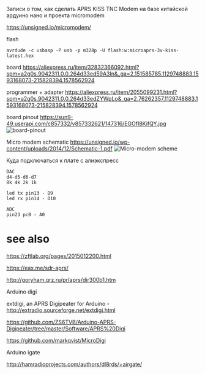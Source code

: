 Записи о том, как сделать APRS KISS TNC Modem на базе китайской ардуино нано и проекта micromodem

https://unsigned.io/micromodem/

flash

```
avrdude -c usbasp -P usb -p m328p -U flash:w:microaprs-3v-kiss-latest.hex
```

board
https://aliexpress.ru/item/32832366092.html?spm=a2g0s.9042311.0.0.264d33ed59A3In&_ga=2.151585785.1129748883.1593168073-215828394.1578562924

programmer + adapter
https://aliexpress.ru/item/2055099231.html?spm=a2g0s.9042311.0.0.264d33edZYWpLo&_ga=2.76262357.1129748883.1593168073-215828394.1578562924

board pinout
https://sun9-49.userapi.com/c857332/v857332621/147316/EGOfI8KifQY.jpg
![board-pinout](https://github.com/UA3MQJ/micro_arps/blob/master/board-pinout.jpg?raw=true)

Micro modem schematic
https://unsigned.io/wp-content/uploads/2014/12/Schematic-1.pdf
![Micro-modem scheme](https://github.com/UA3MQJ/micro_arps/blob/master/scheme.png?raw=true)

Куда подключаться к плате с алиэкспресс

```
DAC
d4-d5-d6-d7
8k 4k 2k 1k

led tx pin13 - D9
led rx pin14 - D10

ADC
pin23 pc0 - A0
```

# see also

https://zftlab.org/pages/2015012200.html

https://eax.me/sdr-aprs/

http://goryham.qrz.ru/pr/aprs/dir300b1.htm


Arduino digi

extdigi, an APRS Digipeater for Arduino - http://extradio.sourceforge.net/extdigi.html

https://github.com/ZS6TVB/Arduino-APRS-Digipeater/tree/master/Software/APRS%20Digi

https://github.com/markqvist/MicroDigi



Arduino igate

http://hamradioprojects.com/authors/dl8rds/+airgate/



